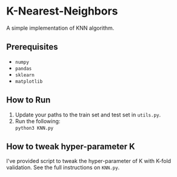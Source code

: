 # K-Nearest-Neighbors

A simple implementation of KNN algorithm.

## Prerequisites
- `numpy`
- `pandas`
- `sklearn`
- `matplotlib`

## How to Run
1.  Update your paths to the train set and test set in `utils.py`.
2. Run the following: \
    `python3 KNN.py`
   
## How to tweak hyper-parameter K
I've provided script to tweak the hyper-parameter of K with K-fold validation.
See the full instructions on `KNN.py`.





